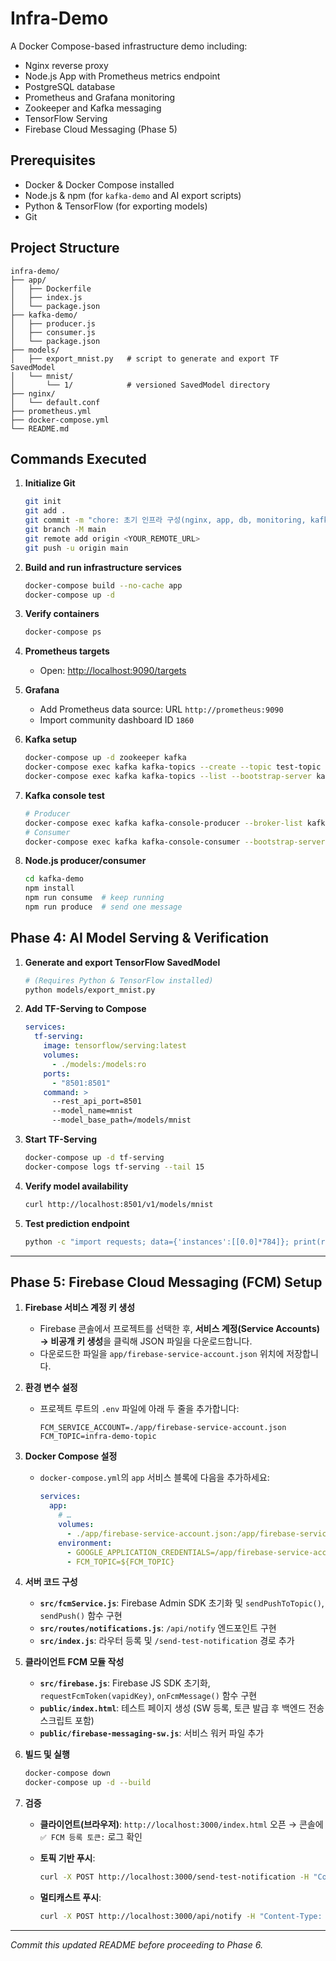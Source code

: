 # Infra-Demo

A Docker Compose-based infrastructure demo including:

* Nginx reverse proxy
* Node.js App with Prometheus metrics endpoint
* PostgreSQL database
* Prometheus and Grafana monitoring
* Zookeeper and Kafka messaging
* TensorFlow Serving
* Firebase Cloud Messaging (Phase 5)

## Prerequisites

* Docker & Docker Compose installed
* Node.js & npm (for `kafka-demo` and AI export scripts)
* Python & TensorFlow (for exporting models)
* Git

## Project Structure

```
infra-demo/
├── app/
│   ├── Dockerfile
│   ├── index.js
│   └── package.json
├── kafka-demo/
│   ├── producer.js
│   ├── consumer.js
│   └── package.json
├── models/
│   ├── export_mnist.py   # script to generate and export TF SavedModel
│   └── mnist/
│       └── 1/            # versioned SavedModel directory
├── nginx/
│   └── default.conf
├── prometheus.yml
├── docker-compose.yml
└── README.md
```

## Commands Executed

1. **Initialize Git**

   ```bash
   git init
   git add .
   git commit -m "chore: 초기 인프라 구성(nginx, app, db, monitoring, kafka)"
   git branch -M main
   git remote add origin <YOUR_REMOTE_URL>
   git push -u origin main
   ```

2. **Build and run infrastructure services**

   ```bash
   docker-compose build --no-cache app
   docker-compose up -d
   ```

3. **Verify containers**

   ```bash
   docker-compose ps
   ```

4. **Prometheus targets**

   * Open: [http://localhost:9090/targets](http://localhost:9090/targets)

5. **Grafana**

   * Add Prometheus data source: URL `http://prometheus:9090`
   * Import community dashboard ID `1860`

6. **Kafka setup**

   ```bash
   docker-compose up -d zookeeper kafka
   docker-compose exec kafka kafka-topics --create --topic test-topic --bootstrap-server kafka:9092 --partitions 1 --replication-factor 1
   docker-compose exec kafka kafka-topics --list --bootstrap-server kafka:9092
   ```

7. **Kafka console test**

   ```bash
   # Producer
   docker-compose exec kafka kafka-console-producer --broker-list kafka:9092 --topic test-topic
   # Consumer
   docker-compose exec kafka kafka-console-consumer --bootstrap-server kafka:9092 --topic test-topic --from-beginning
   ```

8. **Node.js producer/consumer**

   ```bash
   cd kafka-demo
   npm install
   npm run consume  # keep running
   npm run produce  # send one message
   ```

## Phase 4: AI Model Serving & Verification

1. **Generate and export TensorFlow SavedModel**

   ```bash
   # (Requires Python & TensorFlow installed)
   python models/export_mnist.py
   ```

2. **Add TF-Serving to Compose**

   ```yaml
   services:
     tf-serving:
       image: tensorflow/serving:latest
       volumes:
         - ./models:/models:ro
       ports:
         - "8501:8501"
       command: >
         --rest_api_port=8501
         --model_name=mnist
         --model_base_path=/models/mnist
   ```

3. **Start TF-Serving**

   ```bash
   docker-compose up -d tf-serving
   docker-compose logs tf-serving --tail 15
   ```

4. **Verify model availability**

   ```bash
   curl http://localhost:8501/v1/models/mnist
   ```

5. **Test prediction endpoint**

   ```bash
   python -c "import requests; data={'instances':[[0.0]*784]}; print(requests.post('http://localhost:8501/v1/models/mnist:predict', json=data).json())"
   ```

---

## Phase 5: Firebase Cloud Messaging (FCM) Setup

1. **Firebase 서비스 계정 키 생성**

   * Firebase 콘솔에서 프로젝트를 선택한 후, **서비스 계정(Service Accounts) → 비공개 키 생성**을 클릭해 JSON 파일을 다운로드합니다.
   * 다운로드한 파일을 `app/firebase-service-account.json` 위치에 저장합니다.

2. **환경 변수 설정**

   * 프로젝트 루트의 `.env` 파일에 아래 두 줄을 추가합니다:

     ```dotenv
     FCM_SERVICE_ACCOUNT=./app/firebase-service-account.json
     FCM_TOPIC=infra-demo-topic
     ```

3. **Docker Compose 설정**

   * `docker-compose.yml`의 `app` 서비스 블록에 다음을 추가하세요:

     ```yaml
     services:
       app:
         # …
         volumes:
           - ./app/firebase-service-account.json:/app/firebase-service-account.json:ro
         environment:
           - GOOGLE_APPLICATION_CREDENTIALS=/app/firebase-service-account.json
           - FCM_TOPIC=${FCM_TOPIC}
     ```

4. **서버 코드 구성**

   * **`src/fcmService.js`**: Firebase Admin SDK 초기화 및 `sendPushToTopic()`, `sendPush()` 함수 구현
   * **`src/routes/notifications.js`**: `/api/notify` 엔드포인트 구현
   * **`src/index.js`**: 라우터 등록 및 `/send-test-notification` 경로 추가

5. **클라이언트 FCM 모듈 작성**

   * **`src/firebase.js`**: Firebase JS SDK 초기화, `requestFcmToken(vapidKey)`, `onFcmMessage()` 함수 구현
   * **`public/index.html`**: 테스트 페이지 생성 (SW 등록, 토큰 발급 후 백엔드 전송 스크립트 포함)
   * **`public/firebase-messaging-sw.js`**: 서비스 워커 파일 추가

6. **빌드 및 실행**

   ```bash
   docker-compose down
   docker-compose up -d --build
   ```

7. **검증**

   * **클라이언트(브라우저)**: `http://localhost:3000/index.html` 오픈 → 콘솔에 `✅ FCM 등록 토큰:` 로그 확인
   * **토픽 기반 푸시**:

     ```bash
     curl -X POST http://localhost:3000/send-test-notification -H "Content-Type: application/json" -d "{}"
     ```
   * **멀티캐스트 푸시**:

     ```bash
     curl -X POST http://localhost:3000/api/notify -H "Content-Type: application/json" -d '{"tokens":["<YOUR_TOKEN>"],"title":"테스트","body":"메시지입니다"}'
     ```

---

*Commit this updated README before proceeding to Phase 6.*
